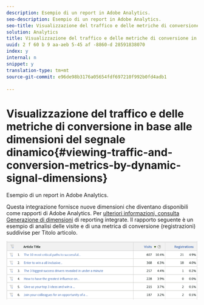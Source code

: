 ```yaml
---
description: Esempio di un report in Adobe Analytics.
seo-description: Esempio di un report in Adobe Analytics.
seo-title: Visualizzazione del traffico e delle metriche di conversione in base alle dimensioni del segnale dinamico
solution: Analytics
title: Visualizzazione del traffico e delle metriche di conversione in base alle dimensioni del segnale dinamico
uuid: 2 f 60 b 9 aa-aeb 5-45 af -8860-d 28591838070
index: y
internal: n
snippet: y
translation-type: tm+mt
source-git-commit: e96de98b3176a05654fdf697210f992b0fd4adb1

---
```



# Visualizzazione del traffico e delle metriche di conversione in base alle dimensioni del segnale dinamico{#viewing-traffic-and-conversion-metrics-by-dynamic-signal-dimensions}

Esempio di un report in Adobe Analytics.

Questa integrazione fornisce nuove dimensioni che diventano disponibili come rapporti di Adobe Analytics. Per [ulteriori informazioni, consulta Generazione di dimensioni](../../dynamic-signal-for-analytics/dynamic-signal-use-integration/dynamic-signal-reporting-dimensions.md#concept-19c4c9a55d7747698701e771541144be) di reporting integrate. Il rapporto seguente è un esempio di analisi delle visite e di una metrica di conversione (registrazioni) suddivise per Titolo articolo.

![](assets/examplereport.png)

